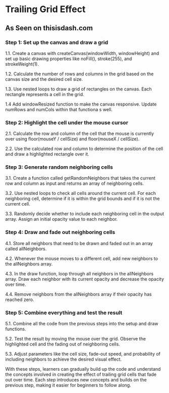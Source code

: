 # Trailing Grid Effect

## As Seen on thisisdash.com

### Step 1: Set up the canvas and draw a grid

1.1. Create a canvas with createCanvas(windowWidth, windowHeight) and set up basic drawing properties like noFill(), stroke(255), and strokeWeight(1).

1.2. Calculate the number of rows and columns in the grid based on the canvas size and the desired cell size.

1.3. Use nested loops to draw a grid of rectangles on the canvas. Each rectangle represents a cell in the grid.

1.4 Add windowResized function to make the canvas responsive. Update numRows and numCols within that functiona s well.

### Step 2: Highlight the cell under the mouse cursor

2.1. Calculate the row and column of the cell that the mouse is currently over using floor(mouseY / cellSize) and floor(mouseX / cellSize).

2.2. Use the calculated row and column to determine the position of the cell and draw a highlighted rectangle over it.

### Step 3: Generate random neighboring cells

3.1. Create a function called getRandomNeighbors that takes the current row and column as input and returns an array of neighboring cells.

3.2. Use nested loops to check all cells around the current cell. For each neighboring cell, determine if it is within the grid bounds and if it is not the current cell.

3.3. Randomly decide whether to include each neighboring cell in the output array. Assign an initial opacity value to each neighbor.

### Step 4: Draw and fade out neighboring cells

4.1. Store all neighbors that need to be drawn and faded out in an array called allNeighbors.

4.2. Whenever the mouse moves to a different cell, add new neighbors to the allNeighbors array.

4.3. In the draw function, loop through all neighbors in the allNeighbors array. Draw each neighbor with its current opacity and decrease the opacity over time.

4.4. Remove neighbors from the allNeighbors array if their opacity has reached zero.

### Step 5: Combine everything and test the result

5.1. Combine all the code from the previous steps into the setup and draw functions.

5.2. Test the result by moving the mouse over the grid. Observe the highlighted cell and the fading out of neighboring cells.

5.3. Adjust parameters like the cell size, fade-out speed, and probability of including neighbors to achieve the desired visual effect.

With these steps, learners can gradually build up the code and understand the concepts involved in creating the effect of trailing grid cells that fade out over time. Each step introduces new concepts and builds on the previous step, making it easier for beginners to follow along.
